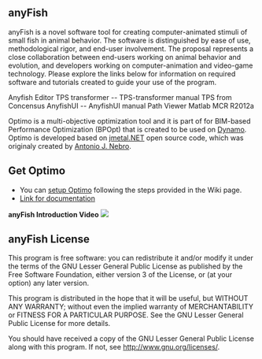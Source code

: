 ## anyFish ##

anyFish is a novel software tool for creating computer-animated stimuli of small fish in animal behavior. The software is distinguished by ease of use, methodological rigor, and end-user involvement. The proposal represents a close collaboration between end-users working on animal behavior and evolution, and developers working on computer-animation and video-game technology. Please explore the links below for information on required software and tutorials created to guide your use of the program.

Anyfish Editor
TPS transformer -- TPS-transformer manual
TPS from Concensus
AnyfishUI -- AnyfishUI manual
Path Viewer
Matlab MCR R2012a


Optimo is a multi-objective optimization tool and it is part of for BIM-based Performance Optimization (BPOpt) that is created to be used on [Dynamo](http://dynamobim.org/learn/). Optimo is developed based on [jmetal.NET](http://jmetalnet.sourceforge.net/) open source code, which was originaly created by [Antonio J. Nebro](antonio@lcc.uma.es). 

## Get Optimo ##

 - You can [setup Optimo](https://github.com/BPOpt/Optimo/wiki/Setup-Optimo) following the steps provided in the Wiki page.
 - [Link for documentation](https://github.com/BPOpt/Optimo/wiki)
 

**anyFish Introduction Video**
<a href="https://www.youtube.com/watch?v=2rOKQ6TsYIM" target="_blank"><img src="https://dl.dropboxusercontent.com/u/25537565/Creating%20an%20anyFish%20Project.jpg"/></a>


## anyFish License ##

This program is free software: you can redistribute it and/or modify
it under the terms of the GNU Lesser General Public License as published by
the Free Software Foundation, either version 3 of the License, or
(at your option) any later version.

This program is distributed in the hope that it will be useful,
but WITHOUT ANY WARRANTY; without even the implied warranty of
MERCHANTABILITY or FITNESS FOR A PARTICULAR PURPOSE.  See the
GNU Lesser General Public License for more details.
 
You should have received a copy of the GNU Lesser General Public License
along with this program.  If not, see <http://www.gnu.org/licenses/>.

